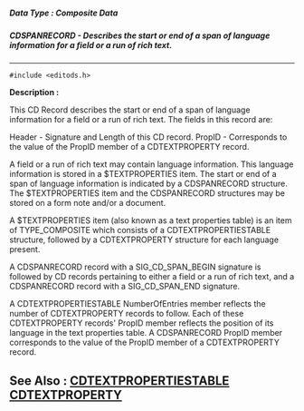 ##### Data Type : Composite Data
##### CDSPANRECORD - Describes the start or end of a span of language information for a field or a run of rich text. 
---
```
#include <editods.h>
```
**Description :**

 
This CD Record describes the start or end of a span of language information for 
a field or a run of rich text. The fields in this record are:

Header - Signature and Length of this CD record.
PropID - Corresponds to the value of the PropID member of a CDTEXTPROPERTY 
record.

A field or a run of rich text may contain language information. This language 
information is stored in a $TEXTPROPERTIES item. The start or end of a span of 
language information is indicated by a CDSPANRECORD structure. The 
$TEXTPROPERTIES item and the CDSPANRECORD structures may be stored on a form 
note and/or a document.

A $TEXTPROPERTIES item (also known as a text properties table) is an item of 
TYPE_COMPOSITE which consists of a CDTEXTPROPERTIESTABLE structure, followed by 
a CDTEXTPROPERTY structure for each language present. 

A CDSPANRECORD record with a SIG_CD_SPAN_BEGIN signature is followed by CD 
records pertaining to either a field or a run of rich text, and a CDSPANRECORD 
record with a SIG_CD_SPAN_END signature.  

A CDTEXTPROPERTIESTABLE NumberOfEntries member reflects the number of 
CDTEXTPROPERTY records to follow. Each of these CDTEXTPROPERTY records' PropID 
member reflects the position of its language in the text properties table. A 
CDSPANRECORD PropID member corresponds to the value of the PropID member of a 
CDTEXTPROPERTY record.

**See Also :**
[CDTEXTPROPERTIESTABLE](/domino-c-api-docs/reference/Data/CDTEXTPROPERTIESTABLE)
[CDTEXTPROPERTY](/domino-c-api-docs/reference/Data/CDTEXTPROPERTY)
---
